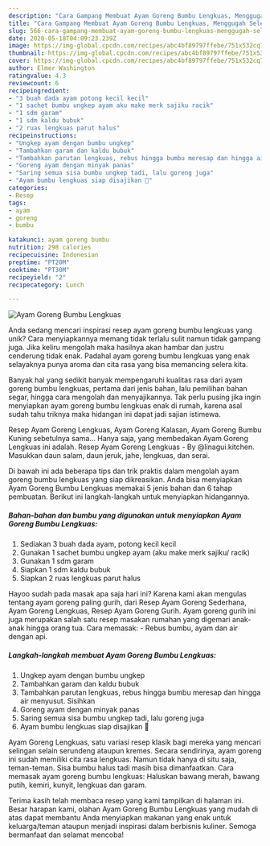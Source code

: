 ```yaml
---
description: "Cara Gampang Membuat Ayam Goreng Bumbu Lengkuas, Menggugah Selera"
title: "Cara Gampang Membuat Ayam Goreng Bumbu Lengkuas, Menggugah Selera"
slug: 566-cara-gampang-membuat-ayam-goreng-bumbu-lengkuas-menggugah-selera
date: 2020-05-18T04:09:23.239Z
image: https://img-global.cpcdn.com/recipes/abc4bf89797ffebe/751x532cq70/ayam-goreng-bumbu-lengkuas-foto-resep-utama.jpg
thumbnail: https://img-global.cpcdn.com/recipes/abc4bf89797ffebe/751x532cq70/ayam-goreng-bumbu-lengkuas-foto-resep-utama.jpg
cover: https://img-global.cpcdn.com/recipes/abc4bf89797ffebe/751x532cq70/ayam-goreng-bumbu-lengkuas-foto-resep-utama.jpg
author: Elmer Washington
ratingvalue: 4.3
reviewcount: 6
recipeingredient:
- "3 buah dada ayam potong kecil kecil"
- "1 sachet bumbu ungkep ayam aku make merk sajiku racik"
- "1 sdm garam"
- "1 sdm kaldu bubuk"
- "2 ruas lengkuas parut halus"
recipeinstructions:
- "Ungkep ayam dengan bumbu ungkep"
- "Tambahkan garam dan kaldu bubuk"
- "Tambahkan parutan lengkuas, rebus hingga bumbu meresap dan hingga air menyusut. Sisihkan"
- "Goreng ayam dengan minyak panas"
- "Saring semua sisa bumbu ungkep tadi, lalu goreng juga"
- "Ayam bumbu lengkuas siap disajikan 🧡"
categories:
- Resep
tags:
- ayam
- goreng
- bumbu

katakunci: ayam goreng bumbu 
nutrition: 298 calories
recipecuisine: Indonesian
preptime: "PT20M"
cooktime: "PT30M"
recipeyield: "2"
recipecategory: Lunch

---
```



![Ayam Goreng Bumbu Lengkuas](https://img-global.cpcdn.com/recipes/abc4bf89797ffebe/751x532cq70/ayam-goreng-bumbu-lengkuas-foto-resep-utama.jpg)

Anda sedang mencari inspirasi resep ayam goreng bumbu lengkuas yang unik? Cara menyiapkannya memang tidak terlalu sulit namun tidak gampang juga. Jika keliru mengolah maka hasilnya akan hambar dan justru cenderung tidak enak. Padahal ayam goreng bumbu lengkuas yang enak selayaknya punya aroma dan cita rasa yang bisa memancing selera kita.

Banyak hal yang sedikit banyak mempengaruhi kualitas rasa dari ayam goreng bumbu lengkuas, pertama dari jenis bahan, lalu pemilihan bahan segar, hingga cara mengolah dan menyajikannya. Tak perlu pusing jika ingin menyiapkan ayam goreng bumbu lengkuas enak di rumah, karena asal sudah tahu triknya maka hidangan ini dapat jadi sajian istimewa.

Resep Ayam Goreng Lengkuas, Ayam Goreng Kalasan, Ayam Goreng Bumbu Kuning sebetulnya sama… Hanya saja, yang membedakan Ayam Goreng Lengkuas ini adalah. Resep Ayam Goreng Lengkuas - By @linagui.kitchen. Masukkan daun salam, daun jeruk, jahe, lengkuas, dan serai.


Di bawah ini ada beberapa tips dan trik praktis dalam mengolah ayam goreng bumbu lengkuas yang siap dikreasikan. Anda bisa menyiapkan Ayam Goreng Bumbu Lengkuas memakai 5 jenis bahan dan 6 tahap pembuatan. Berikut ini langkah-langkah untuk menyiapkan hidangannya.

<!--inarticleads1-->

##### Bahan-bahan dan bumbu yang digunakan untuk menyiapkan Ayam Goreng Bumbu Lengkuas:

1. Sediakan 3 buah dada ayam, potong kecil kecil
1. Gunakan 1 sachet bumbu ungkep ayam (aku make merk sajiku/ racik)
1. Gunakan 1 sdm garam
1. Siapkan 1 sdm kaldu bubuk
1. Siapkan 2 ruas lengkuas parut halus


Hayoo sudah pada masak apa saja hari ini? Karena kami akan mengulas tentang ayam goreng paling gurih, dari Resep Ayam Goreng Sederhana, Ayam Goreng Lengkuas, Resep Ayam Goreng Gurih. Ayam goreng gurih ini juga merupakan salah satu resep masakan rumahan yang digemari anak-anak hingga orang tua. Cara memasak: - Rebus bumbu, ayam dan air dengan api. 

<!--inarticleads2-->

##### Langkah-langkah membuat Ayam Goreng Bumbu Lengkuas:

1. Ungkep ayam dengan bumbu ungkep
1. Tambahkan garam dan kaldu bubuk
1. Tambahkan parutan lengkuas, rebus hingga bumbu meresap dan hingga air menyusut. Sisihkan
1. Goreng ayam dengan minyak panas
1. Saring semua sisa bumbu ungkep tadi, lalu goreng juga
1. Ayam bumbu lengkuas siap disajikan 🧡


Ayam Goreng Lengkuas, satu variasi resep klasik bagi mereka yang mencari selingan selain serundeng ataupun kremes. Secara sendirinya, ayam goreng ini sudah memiliki cita rasa lengkuas. Namun tidak hanya di situ saja, teman-teman. Sisa bumbu halus tadi masih bisa dimanfaatkan. Cara memasak ayam goreng bumbu lengkuas: Haluskan bawang merah, bawang putih, kemiri, kunyit, lengkuas dan garam. 

Terima kasih telah membaca resep yang kami tampilkan di halaman ini. Besar harapan kami, olahan Ayam Goreng Bumbu Lengkuas yang mudah di atas dapat membantu Anda menyiapkan makanan yang enak untuk keluarga/teman ataupun menjadi inspirasi dalam berbisnis kuliner. Semoga bermanfaat dan selamat mencoba!
